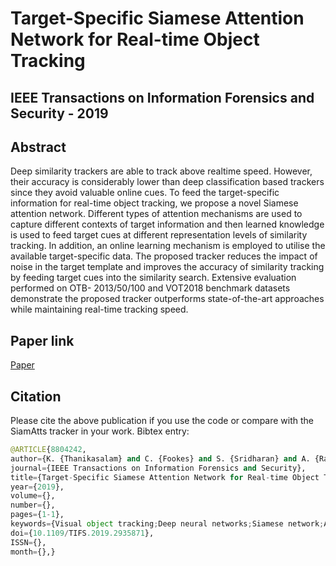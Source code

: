 # Target-Specific Siamese Attention Network for Real-time Object Tracking
## IEEE Transactions on Information Forensics and Security - 2019


## Abstract 
Deep similarity trackers are able to track above realtime speed. However, their accuracy is considerably lower than
deep classification based trackers since they avoid valuable online
cues. To feed the target-specific information for real-time object
tracking, we propose a novel Siamese attention network. Different
types of attention mechanisms are used to capture different
contexts of target information and then learned knowledge is used
to feed target cues at different representation levels of similarity
tracking. In addition, an online learning mechanism is employed
to utilise the available target-specific data. The proposed tracker
reduces the impact of noise in the target template and improves
the accuracy of similarity tracking by feeding target cues into
the similarity search. Extensive evaluation performed on OTB-
2013/50/100 and VOT2018 benchmark datasets demonstrate the
proposed tracker outperforms state-of-the-art approaches while
maintaining real-time tracking speed.

## Paper link
[Paper](https://ieeexplore.ieee.org/abstract/document/8804242)

## Citation 

Please cite the above publication if you use the code or compare with the SiamAtts tracker in your work. Bibtex entry:

```python
@ARTICLE{8804242,
author={K. {Thanikasalam} and C. {Fookes} and S. {Sridharan} and A. {Ramanan} and A. {Pinidiyaarachchi}},
journal={IEEE Transactions on Information Forensics and Security},
title={Target-Specific Siamese Attention Network for Real-time Object Tracking},
year={2019},
volume={},
number={},
pages={1-1},
keywords={Visual object tracking;Deep neural networks;Siamese network;Attention network},
doi={10.1109/TIFS.2019.2935871},
ISSN={},
month={},}
```